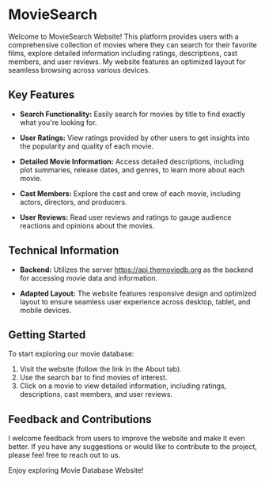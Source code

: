# MovieSearch

Welcome to MovieSearch Website! This platform provides users with a comprehensive collection of movies where they can search for their favorite films, explore detailed information including ratings, descriptions, cast members, and user reviews. My website features an optimized layout for seamless browsing across various devices.

## Key Features

- **Search Functionality:** Easily search for movies by title to find exactly what you're looking for.

- **User Ratings:** View ratings provided by other users to get insights into the popularity and quality of each movie.

- **Detailed Movie Information:** Access detailed descriptions, including plot summaries, release dates, and genres, to learn more about each movie.

- **Cast Members:** Explore the cast and crew of each movie, including actors, directors, and producers.

- **User Reviews:** Read user reviews and ratings to gauge audience reactions and opinions about the movies.

## Technical Information

- **Backend:** Utilizes the server https://api.themoviedb.org as the backend for accessing movie data and information.

- **Adapted Layout:** The website features responsive design and optimized layout to ensure seamless user experience across desktop, tablet, and mobile devices.

## Getting Started

To start exploring our movie database:

1. Visit the website (follow the link in the About tab).
2. Use the search bar to find movies of interest.
3. Click on a movie to view detailed information, including ratings, descriptions, cast members, and user reviews.

## Feedback and Contributions

I welcome feedback from users to improve the website and make it even better. If you have any suggestions or would like to contribute to the project, please feel free to reach out to us.

Enjoy exploring Movie Database Website!
